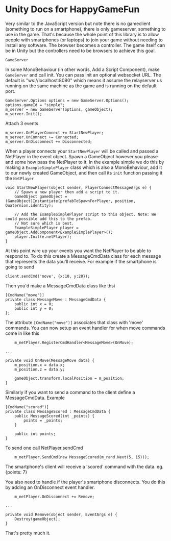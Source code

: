 Unity Docs for HappyGameFun
===========================

Very similar to the JavaScript version but note there is no gameclient
(something to run on a smartphone), there is only gameserver, something to
use in the game. That's because the whole point of this library is
to allow people with smartphones (or laptops) to join your game without
needing to install any software. The browser becomes a controller. The
game itself can be in Unity but the controllers need to be browsers
to achieve this goal.

`GameServer`

In some MonoBehaviour (in other words, Add a Script Component), make `GameServer` and
call init. You can pass init an optional websocket URL. The default is "ws://localhost:8080"
which means it assume the relayserver us running on the same machine as the game and
is running on the default port.

    GameServer.Options options = new GameServer.Options();
    options.gameId = "simple";
    m_server = new GameServer(options, gameObject);
    m_server.Init();

Attach 3 events

    m_server.OnPlayerConnect += StartNewPlayer;
    m_server.OnConnect += Connected;
    m_server.OnDisconnect += Disconnected;

When a player connects your `StartNewPlayer` will be called and passed a NetPlayer in
the event object. Spawn a GameObject however you please and some how pass the NetPlayer
to it. In the example simple we do this by making a `ExampleSimplePlayer` class which
is also a MonoBehaviour, add it to our newly created GameObject, and then call its
`init` function passing it the `NetPlayer`

    void StartNewPlayer(object sender, PlayerConnectMessageArgs e) {
        // Spawn a new player then add a script to it.
        GameObject gameObject = (GameObject)Instantiate(prefabToSpawnForPlayer, position, Quaternion.identity);

        // Add the ExampleSimplePlayer script to this object. Note: We could possible add this to the prefab.
        // Not sure which is best.
        ExampleSimplePlayer player = gameObject.AddComponent<ExampleSimplePlayer>();
        player.Init(e.netPlayer);
    }

At this point wire up your events you want the NetPlayer to be able to respond to. To do this
create a MessageCmdData class for each message that represents the data you'll receive. For example if the
smartphone is going to send

    client.sendCmd('move', {x:10, y:20});

Then you'd make a MessageCmdData class like thsi

    [CmdName("move")]
    private class MessageMove : MessageCmdData {
        public int x = 0;
        public int y = 0;
    };

The attribute `[CmdName("move")]` associates that class with 'move' commands. You can now
setup an event handler for when move commands come in like this

        m_netPlayer.RegisterCmdHandler<MessageMove>(OnMove);

    ...

    private void OnMove(MessageMove data) {
        m_position.x = data.x;
        m_position.z = data.y;

        gameObject.transform.localPosition = m_position;
    }

Similarly if you want to send a command to the client define a MessageCmdData. Example

    [CmdName("scored")]
    private class MessageScored : MessageCmdData {
        public MessageScored(int _points) {
            points = _points;
        }

        public int points;
    }

To send one call NetPlayer.sendCmd

        m_netPlayer.SendCmd(new MessageScored(m_rand.Next(5, 15)));

The smartphone's client will receive a 'scored' command with the data. eg. {points: 7}

You also need to handle if the player's smartphone disconnects. You do this by adding an
OnDisconnect event handler.

        m_netPlayer.OnDisconnect += Remove;

    ...

    private void Remove(object sender, EventArgs e) {
        Destroy(gameObject);
    }

That's pretty much it.



